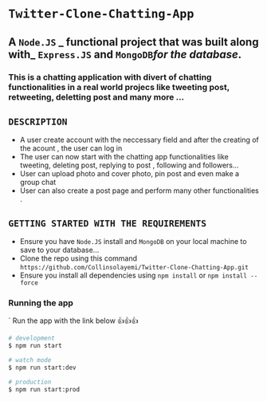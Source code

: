 # ```Twitter-Clone-Chatting-App```

## A ```Node.JS``` _  functional project that was built along with_ ```Express.JS``` and   ```MongoDB```_for the database_.
### This is a chatting application with divert of chatting functionalities in a real world projecs like tweeting post, retweeting, deletting post and many more ...

## ```DESCRIPTION```
- A user create account with the neccessary field and after the creating of the acount , the user can log in
- The user can now start with the chatting app functionalities like tweeting, deleting post, replying to post , following and followers...
- User can upload photo and cover photo, pin post and even make a group chat
- User can also create a post page and perform many other functionalities .


## ```GETTING STARTED WITH THE REQUIREMENTS ```
- Ensure you have  ```Node.JS```  install and ```MongoDB``` on your local machine to save to your database...
- Clone the repo using this command ```https://github.com/Collinsolayemi/Twitter-Clone-Chatting-App.git```
- Ensure you install all dependencies using ```npm install``` or ```npm install --force```



### Running the app
` Run the app with the link below 👍👍👍
```bash
# development
$ npm run start

# watch mode
$ npm run start:dev

# production
$ npm run start:prod
```
